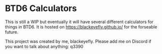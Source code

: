 # BTD6 Calculators

This is still a WIP but eventually it will have several different calculators for things in BTD6. It is hosted on https://blackeyefly.github.io/ for the forseable future.

This project was created by me, blackeyefly. Please add me on Discord if you want to talk about anything: q3390
